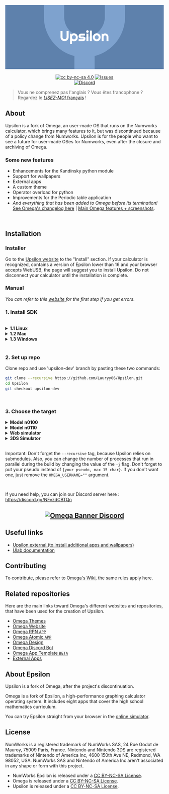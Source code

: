 <p align="center"><img src="https://github.com/Laporte12974/UpsilonDesign/blob/89a15953ae128aef8aa7d066dcaaf8d5c70f02a5/UPSILogo.png" /></p>

<p align="center">
  <a href="https://creativecommons.org/licenses/by-nc-sa/4.0/"><img alt="cc by-nc-sa 4.0" src="https://img.shields.io/badge/License-CC%20BY--NC--SA%204.0-525252.svg?labelColor=292929&logo=creative%20commons&style=for-the-badge" /></a>
  <a href="https://github.com/UpsilonNumworks/Upsilon/issues"><img alt="Issues" src="https://img.shields.io/github/issues/UpsilonNumworks/Upsilon.svg?labelColor=292929&logo=git&style=for-the-badge" /></a>
  <br/>
  <a href="https://discord.gg/hnEqPzAJzn"><img alt="Discord" src="https://img.shields.io/discord/663420259851567114?color=blue&labelColor=292929&label=chat%20-%20discord&logo=discord&style=for-the-badge" /></a>
</p>

> Vous ne comprenez pas l'anglais ? Vous êtes francophone ? Regardez le [*LISEZ-MOI* français](./README.fr.md) !

## About

Upsilon is a fork of Omega, an user-made OS that runs on the Numworks calculator, which brings many features to it, but was discontinued because of a policy change from Numworks. Upsilon is for the people who want to see a future for user-made OSes for Numworks, even after the closure and archiving of Omega.




### Some new features
- Enhancements for the Kandinsky python module
- Support for wallpapers
- External apps
- A custom theme
- Operator overload for python
- Improvements for the Periodic table application
- *And everything that has been added to Omega before its termination!* [See Omega's changelog here](https://github.com/Omega-Numworks/Omega/wiki/Changelog) | [Main Omega features + screenshots](https://github.com/Omega-Numworks/Omega/wiki/Main-features).

<br>

## Installation

### Installer

Go to the [Upsilon website](https://getupsilon.web.app/) to the "Install" section.
If your calculator is recognized, contains a version of Epsilon lower than 16 and your browser accepts WebUSB, the page will suggest you to install Upsilon.
Do not disconnect your calculator until the installation is complete.

### Manual

 *You can refer to this [website](https://www.numworks.com/resources/engineering/software/build/) for the first step if you get errors.*



### 1. Install SDK

<br>

<details>

<summary><b>1.1 Linux</b></summary>

<br>

<details>

<summary>Debian or Ubuntu</summary>

<br>

You just have to install dependencies by running these command with superuser privileges in a Terminal:

```bash
apt-get install build-essential git imagemagick libx11-dev libxext-dev libfreetype6-dev libpng-dev libjpeg-dev pkg-config gcc-arm-none-eabi binutils-arm-none-eabi
```

And there you can go to step 2!

<br>

</details>

<details>

<summary>Fedora</summary>

<br>

To install basics dev tools:

```bash
dnf install make automake gcc gcc-c++ kernel-devel
```

And then install required packages.

```bash
install git ImageMagick libX11-devel libXext-devel freetype-devel libpng-devel libjpeg-devel pkg-config
```

Then, install GCC cross compiler for ARM.

```bash
        dnf install arm-none-eabi-gcc-cs arm-none-eabi-gcc-cs-c++
```

<br>

</details>

<br>

</details>

<details>

<summary><b>1.2 Mac</b></summary>

<br>

It's recommended to use [Homebrew](https://brew.sh/). Once it's installed, just run:

```bash
brew install numworks/tap/epsilon-sdk
```

and it will install all dependencies.

<br>

And there you can go to step 2!

<br>

</details>

<details>

<summary><b>1.3 Windows</b></summary>

<br>

<details>

<summary>With Msys2/Mingw (officialized by numworks but with a lot of bugs)</summary>

[Msys2](https://www.msys2.org/) environment is recommended by Numworks to get most of the required tools on Windows easily. It's where you'll paste all the commands of this tutorial. Once it'sinstalled, paste these commands into the Msys2 terminal.

```bash
pacman -S mingw-w64-x86_64-gcc mingw-w64-x86_64-freetype mingw-w64-x86_64-pkg-config mingw-w64-x86_64-libusb git make python
echo "export PATH=/mingw64/bin:$PATH" >> .bashrc
```

Next, you'll need to install the [GCC toolchain for ARM](https://developer.arm.com/tools-and-software/open-source-software/developer-tools/gnu-toolchain/gnu-rm/downloads). When prompted for aninstall location, choose `C:\msys64\home\User\gcc-arm\`. You'll then need to add this folder to your $PATH. Just enter:

```bash
echo "export PATH=$PATH:$HOME/gcc-arm/bin" >> .bashrc
```
Just restart terminal and you can go to step 2!

</details>

<details>

<summary>With WSL 2</summary>

You need a windows version >= 1903.

#### WSL Installation

1. Use simultaneously win + X keys and then click on "admin powershell".
```powershell
dism.exe /online /enable-feature /featurename:Microsoft-Windows-Subsystem-Linux all /norestart
```
This command activate WSL functionalities.

```powershell
dism.exe /online /enable-feature /featurename:VirtualMachinePlatform /all /norestart
```
This one allows virtual machines developed by Microsoft.

2. Restart your computer.

3. Download [this file](https://wslstorestorage.blob.core.windows.net/wslblob/wsl_update_x64.msi) and follow instructions.

4. Now open powershell admin like before and type:
```powershell
wsl --set-default-version 2
        ```
5. Download [Ubuntu](https://www.microsoft.com/store/apps/9n6svws3rx71) from Microsoft store.

WSL is now installed.

### Usbipd installation to connect your calculator
If you want to connect to the calculator, you have to connect to install this [tool](https://github.com/dorssel/usbipd-win/releases/download/v1.3.0/usbipd-win_1.3.0.msi). This will allow you toconnect WSL to the calculator through internet. Follow the on screen information to install.
#### Ubuntu
1. In a WSL Ubuntu command prompt, type:
```bash
sudo apt install linux-tools-5.4.0-77-generic hwdata
```
2. Edit /etc/sudoers so that root can find the usbip command. On Ubuntu, run this command.
```bash
sudo visudo
```
3. Add `/usr/lib/linux-tools/5.4.0-77-generic` to the beginning of secure_path. After editing, the line should look similar to this.
`Defaults secure_path="/usr/lib/linux-tools/5.4.0-77-generic:/usr/local/sbin:..."`

#### Debian

1. If you use debian for your WSL distro, use this command instead:
```bash
sudo apt install usbip hwdata usbutils
```
And that's all for installation and set up.

### To connect your calculator
1. Open an Admin powershell and type:
```powershell
  usbipd wsl list
```
This will list your usb devices connected. Look at the BUSID column and remember the one for your calculator (it should be called "Numworks Calculator").
2. Now run this command replacing <BUSID> by your calculator's usb port id:
```powershell
usbipd wsl attach --busid <BUSID>
```
It will ask you to type your wsl's password and will connect your calculator to WSL.

You can now go to step 2!

</details>

</details>

<br>


### 2. Set up repo


Clone repo and use 'upsilon-dev' branch by pasting these two commands:

```bash
git clone --recursive https://github.com/Lauryy06/Upsilon.git
cd Upsilon
git checkout upsilon-dev
```
<br>


### 3. Choose the target


<details>

<summary><b>Model n0100</b></summary>

(note: you can change the `EPSILON_I18N=en` flag to `fr`, `nl`, `pt`, `it`, `de`, `es` or `hu`).

```bash
make MODEL=n0100 clean
make MODEL=n0100 EPSILON_I18N=en OMEGA_USERNAME="{Your name, max 15 characters}" -j4
```

Now, run either:

```bash
make MODEL=n0100 epsilon_flash
```
to directly flash the calculator after pressing simultaneously `reset` and `6` buttons and plugging in.

<br>

or:

```bash
make MODEL=n0100 OMEGA_USERNAME="" binpack -j4
```
to make binpack which you can flash to the calculator from [Ti-planet's webDFU](https://ti-planet.github.io/webdfu_numworks/n0100/). Binpacks are a great way to share a custom build of Upsilonto friends.

</details>

<details>

<summary><b>Model n0110</b></summary>


```bash
make clean
make OMEGA_USERNAME="{Your name, max 15 characters}" -j4
```

Now, run either:

```bash
make epsilon_flash
```
to directly flash the calculator after pressing simultaneously `reset` and `6` buttons and plugging in.

<br>

or:

```bash
make OMEGA_USERNAME="" binpack -j4
```
to make binpack witch you can flash to the calculator from [Ti-planet's webDFU](https://ti-planet.github.io/webdfu_numworks/n0110/). Binpacks are a great way to share a custom build of Upsilon to friends.

</details>

<details>

<summary><b>Web simulator</b></summary>

First, install emsdk :

```bash
git clone https://github.com/emscripten-core/emsdk.git
cd emsdk
./emsdk install latest-fastcomp
./emsdk activate latest-fastcomp
source emsdk_env.sh
```

Then, compile Upsilon :

```bash
make clean
make PLATFORM=simulator TARGET=web OMEGA_USERNAME="{Your name, max 15 characters}" -j4
```

The simulator is now in `output/release/simulator/web/simulator.zip`

</details>

<details>

<summary><b>3DS Simulator</b></summary>

You need devkitPro and devkitARM installed and in your path (instructions [here](https://devkitpro.org/wiki/Getting_Started))

```bash
git clone --recursive https://github.com/Lauryy06/Upsilon.git
cd Upsilon
git checkout --recursive upsilon-dev
make PLATFORM=simulator TARGET=3ds -j
```
You can then put epsilon.3dsx on a SD card to run it from the HBC or use 3dslink to launch it over the network:

```bash
3dslink output/release/simulator/3ds/epsilon.3dsx -a <3DS' IP ADDRESS>
```

</details>

<br>

Important: Don't forget the `--recursive` tag, because Upsilon relies on submodules.
Also, you can change the number of processes that run in parallel during the build by changing the value of the `-j` flag.
Don't forget to put your pseudo instead of `{your pseudo, max 15 char}`. If you don't want one, just remove the `OMEGA_USERNAME=""` argument.

<br>

If you need help, you can join our Discord server here : https://discord.gg/NFvzdCBTQn

<a href="https://discord.gg/NFvzdCBTQn"><p align="center"><img alt="Omega Banner Discord" src="https://user-images.githubusercontent.com/12123721/86287349-54ef5800-bbe8-11ea-80c1-34eb1f93eebd.png" /></p></a>
---
## Useful links
* [Upsilon external (to install additional apps and wallpapers)](https://lauryy06.github.io/Upsilon-External/)
* [Ulab documentation](https://micropython-ulab.readthedocs.io/en/latest/)

## Contributing

To contribute, please refer to [Omega's Wiki](https://github.com/Omega-Numworks/Omega/wiki/Contributing), the same rules apply here.

## Related repositories

Here are the main links toward Omega's different websites and repositories, that have been used for the creation of Upsilon.

* [Omega Themes](https://github.com/Omega-Numworks/Omega-Themes)
* [Omega Website](https://github.com/Omega-Numworks/Omega-Website)
* [Omega RPN `APP`](https://github.com/Omega-Numworks/Omega-RPN)
* [Omega Atomic `APP`](https://github.com/Omega-Numworks/Omega-Atomic)
* [Omega Design](https://github.com/Omega-Numworks/Omega-Design)
* [Omega Discord Bot](https://github.com/Omega-Numworks/Omega-Discord-Bot)
* [Omega App Template `BETA`](https://github.com/Omega-Numworks/Omega-App-Template)
* [External Apps](https://github.com/Omega-Numworks/External-Apps)

## About Epsilon

Upsilon is a fork of Omega, after the project's discontinuation.

Omega is a fork of Epsilon, a high-performance graphing calculator operating system. It includes eight apps that cover the high school mathematics curriculum.

You can try Epsilon straight from your browser in the [online simulator](https://www.numworks.com/simulator/).

## License

NumWorks is a registered trademark of NumWorks SAS, 24 Rue Godot de Mauroy, 75009 Paris, France.
Nintendo and Nintendo 3DS are registered trademarks of Nintendo of America Inc, 4600 150th Ave NE, Redmond, WA 98052, USA.
NumWorks SAS and Nintendo of America Inc aren't associated in any shape or form with this project.

* NumWorks Epsilon is released under a [CC BY-NC-SA License](https://creativecommons.org/licenses/by-nc-sa/4.0/legalcode).
* Omega is released under a [CC BY-NC-SA License](https://creativecommons.org/licenses/by-nc-sa/4.0/legalcode).
* Upsilon is released under a [CC BY-NC-SA License](https://creativecommons.org/licenses/by-nc-sa/4.0/legalcode).
